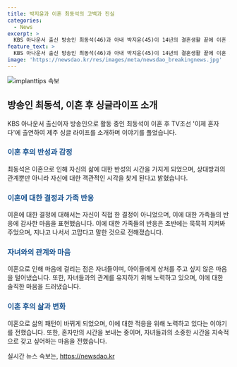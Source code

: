 ```yaml
---
title: 박지윤과 이혼 최동석의 고백과 진실
categories:
  - News
excerpt: >
  KBS 아나운서 출신 방송인 최동석(46)과 아내 박지윤(45)이 14년의 결혼생활 끝에 이혼 조정 절차를 밟고 있다. 최동석은 이를 알게 된 건 기사를 보고나서였으며, 이혼 후 솔직한 속마음을 털어놓았다. 아이들에 대한 마음이 크고, 혼자만의 시간에 적응하기 위해 노력 중이라고 전했다. 이혼 이유는 밝히지 않았지만, 두 사람은 2009년 결혼했으며 현재 1남 1녀를 둔 상황이다.
feature_text: >
  KBS 아나운서 출신 방송인 최동석(46)과 아내 박지윤(45)이 14년의 결혼생활 끝에 이혼 조정 절차를 밟고 있다. 최동석은 이를 알게 된 건 기사를 보고나서였으며, 이혼 후 솔직한 속마음을 털어놓았다. 아이들에 대한 마음이 크고, 혼자만의 시간에 적응하기 위해 노력 중이라고 전했다. 이혼 이유는 밝히지 않았지만, 두 사람은 2009년 결혼했으며 현재 1남 1녀를 둔 상황이다.
image: 'https://newsdao.kr/res/images/meta/newsdao_breakingnews.jpg'
---
```


<p><img src="https://newsdao.kr/res/images/meta/newsdao_breakingnews.jpg" alt="implanttips 속보" /></p>

<h2 data-ke-size="size26">방송인 최동석, 이혼 후 싱글라이프 소개</h2>

<p data-ke-size="size16">KBS 아나운서 출신이자 방송인으로 활동 중인 최동석이 이혼 후 TV조선 '이제 혼자다'에 출연하여 제주 싱글 라이프를 소개하며 이야기를 풀었습니다.</p>

<h3><b><span style="color: #1a5490;">이혼 후의 반성과 감정</span></b></h3>

<p data-ke-size="size16">최동석은 이혼으로 인해 자신의 삶에 대한 반성의 시간을 가지게 되었으며, 상대방과의 관계뿐만 아니라 자신에 대한 객관적인 시각을 찾게 된다고 밝혔습니다.</p>

<h3><b><span style="color: #1a5490;">이혼에 대한 결정과 가족 반응</span></b></h3>

<p data-ke-size="size16">이혼에 대한 결정에 대해서는 자신이 직접 한 결정이 아니었으며, 이에 대한 가족들의 반응에 감사한 마음을 표현했습니다. 이에 대한 가족들의 반응은 초반에는 묵묵히 지켜봐 주었으며, 지나고 나서서 고맙다고 말한 것으로 전해졌습니다.</p>

<h3><b><span style="color: #1a5490;">자녀와의 관계와 마음</span></b></h3>

<p data-ke-size="size16">이혼으로 인해 마음에 걸리는 점은 자녀들이며, 아이들에게 상처를 주고 싶지 않은 마음을 털어냈습니다. 또한, 자녀들과의 관계를 유지하기 위해 노력하고 있으며, 이에 대한 솔직한 마음을 드러냈습니다.</p>

<h3><b><span style="color: #1a5490;">이혼 후의 삶과 변화</span></b></h3>

<p data-ke-size="size16">이혼으로 삶의 패턴이 바뀌게 되었으며, 이에 대한 적응을 위해 노력하고 있다는 이야기를 전했습니다. 또한, 혼자만의 시간을 보내는 중이며, 자녀들과의 소중한 시간을 지속적으로 갖고 싶어하는 마음을 전했습니다.</p>
실시간 뉴스 속보는, <a href="https://newsdao.kr" rel="dofollow">https://newsdao.kr</a>



